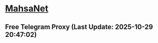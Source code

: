 
# [MahsaNet](https://t.me/mahsa_net)
## Free Telegram Proxy (Last Update: 2025-10-29 20:47:02)

    